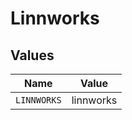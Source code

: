 # Linnworks


## Values

| Name        | Value       |
| ----------- | ----------- |
| `LINNWORKS` | linnworks   |